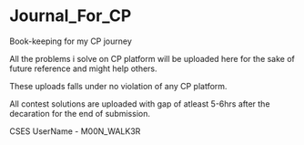 # Journal_For_CP
Book-keeping for my CP journey


All the problems i solve on CP platform will be uploaded here for the sake of future reference and might help others.

These uploads falls under no violation of any CP platform.

All contest solutions are uploaded with gap of atleast 5-6hrs after the decaration for the end of submission.

CSES UserName - M00N_WALK3R
